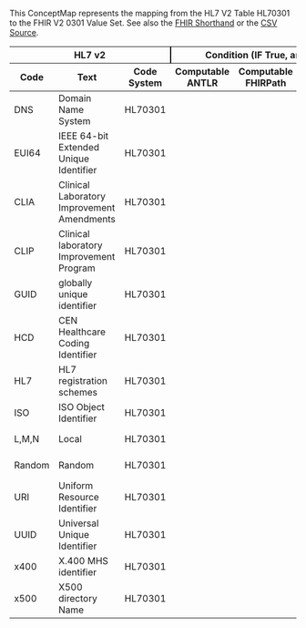 
This ConceptMap represents the mapping from the HL7 V2 Table HL70301 to the FHIR V2 0301 Value Set. See also the <a href='https://github.com/HL7/v2-to-fhir/blob/master/input/fsh/Table HL70301 to V2 0301.fsh'>FHIR Shorthand</a> or the <a href='https://github.com/HL7/v2-to-fhir/blob/master/mappings/codesystems/HL7 Concept Map_ UniversalIDType - Sheet1.csv'>CSV Source</a>.
<table class='grid'><thead>
<tr><th colspan='3' style='border-right: 2px solid black;'>HL7 v2</th><th colspan='3' style='border-right: 2px solid black;'>Condition (IF True, args)</th><th colspan='4'>HL7 FHIR</th><th rowspan='2'>Comments</th></tr>
<tr><th>Code</th><th>Text</th><th>Code System</th><th>Computable ANTLR</th><th>Computable FHIRPath</th><th>Narrative</th><th>Code</th><th>Proposed Extension</th><th>Display</th><th>Code System</th></tr></thead>
<tbody>
<tr><td>DNS</td><td>Domain Name System</td><td style='border-right: 2px'>HL70301</td><td style='border-right: 2px'></td><td style='border-right: 2px'></td><td style='border-right: 2px'></td><td>DNS</td><td style='border-right: 2px'></td><td>Domain Name System</td><td><a href='https://hl7.org/fhir/R4/v2/0301/index.html'>http://terminology.hl7.org/CodeSystem/v2-0301</a></td><td style='border-right: 2px'></td></tr>
<tr><td>EUI64</td><td>IEEE 64-bit Extended Unique Identifier</td><td style='border-right: 2px'>HL70301</td><td style='border-right: 2px'></td><td style='border-right: 2px'></td><td style='border-right: 2px'></td><td>EUI64</td><td style='border-right: 2px'></td><td>IEEE 64-bit Extended Unique Identifier</td><td><a href='https://hl7.org/fhir/R4/v2/0301/index.html'>http://terminology.hl7.org/CodeSystem/v2-0301</a></td><td style='border-right: 2px'></td></tr>
<tr><td>CLIA</td><td>Clinical Laboratory Improvement Amendments</td><td style='border-right: 2px'>HL70301</td><td style='border-right: 2px'></td><td style='border-right: 2px'></td><td style='border-right: 2px'></td><td>CLIA</td><td style='border-right: 2px'></td><td>Clinical Laboratory Improvement Amendments</td><td><a href='https://hl7.org/fhir/R4/v2/0301/index.html'>http://terminology.hl7.org/CodeSystem/v2-0301</a></td><td style='border-right: 2px'></td></tr>
<tr><td>CLIP</td><td>Clinical laboratory Improvement Program</td><td style='border-right: 2px'>HL70301</td><td style='border-right: 2px'></td><td style='border-right: 2px'></td><td style='border-right: 2px'></td><td>CLIP</td><td style='border-right: 2px'></td><td>Clinical laboratory Improvement Program</td><td><a href='https://hl7.org/fhir/R4/v2/0301/index.html'>http://terminology.hl7.org/CodeSystem/v2-0301</a></td><td style='border-right: 2px'></td></tr>
<tr><td>GUID</td><td>globally unique identifier</td><td style='border-right: 2px'>HL70301</td><td style='border-right: 2px'></td><td style='border-right: 2px'></td><td style='border-right: 2px'></td><td>GUID</td><td style='border-right: 2px'></td><td>globally unique identifier</td><td><a href='https://hl7.org/fhir/R4/v2/0301/index.html'>http://terminology.hl7.org/CodeSystem/v2-0301</a></td><td style='border-right: 2px'></td></tr>
<tr><td>HCD</td><td>CEN Healthcare Coding Identifier</td><td style='border-right: 2px'>HL70301</td><td style='border-right: 2px'></td><td style='border-right: 2px'></td><td style='border-right: 2px'></td><td>HCD</td><td style='border-right: 2px'></td><td>CEN Healthcare Coding Identifier</td><td><a href='https://hl7.org/fhir/R4/v2/0301/index.html'>http://terminology.hl7.org/CodeSystem/v2-0301</a></td><td style='border-right: 2px'></td></tr>
<tr><td>HL7</td><td>HL7 registration schemes</td><td style='border-right: 2px'>HL70301</td><td style='border-right: 2px'></td><td style='border-right: 2px'></td><td style='border-right: 2px'></td><td>HL7</td><td style='border-right: 2px'></td><td>HL7 registration schemes</td><td><a href='https://hl7.org/fhir/R4/v2/0301/index.html'>http://terminology.hl7.org/CodeSystem/v2-0301</a></td><td style='border-right: 2px'></td></tr>
<tr><td>ISO</td><td>ISO Object Identifier</td><td style='border-right: 2px'>HL70301</td><td style='border-right: 2px'></td><td style='border-right: 2px'></td><td style='border-right: 2px'></td><td>ISO</td><td style='border-right: 2px'></td><td>ISO Object Identifier</td><td><a href='https://hl7.org/fhir/R4/v2/0301/index.html'>http://terminology.hl7.org/CodeSystem/v2-0301</a></td><td style='border-right: 2px'></td></tr>
<tr><td>L,M,N</td><td>Local</td><td style='border-right: 2px'>HL70301</td><td style='border-right: 2px'></td><td style='border-right: 2px'></td><td style='border-right: 2px'></td><td>L,M,N</td><td style='border-right: 2px'></td><td>Local</td><td><a href='https://hl7.org/fhir/R4/v2/0301/index.html'>http://terminology.hl7.org/CodeSystem/v2-0301</a></td><td style='border-right: 2px'></td></tr>
<tr><td>Random</td><td>Random</td><td style='border-right: 2px'>HL70301</td><td style='border-right: 2px'></td><td style='border-right: 2px'></td><td style='border-right: 2px'></td><td>Random</td><td style='border-right: 2px'></td><td>Random</td><td><a href='https://hl7.org/fhir/R4/v2/0301/index.html'>http://terminology.hl7.org/CodeSystem/v2-0301</a></td><td style='border-right: 2px'></td></tr>
<tr><td>URI</td><td>Uniform Resource Identifier</td><td style='border-right: 2px'>HL70301</td><td style='border-right: 2px'></td><td style='border-right: 2px'></td><td style='border-right: 2px'></td><td>URI</td><td style='border-right: 2px'></td><td>Uniform Resource Identifier</td><td><a href='https://hl7.org/fhir/R4/v2/0301/index.html'>http://terminology.hl7.org/CodeSystem/v2-0301</a></td><td style='border-right: 2px'></td></tr>
<tr><td>UUID</td><td>Universal Unique Identifier</td><td style='border-right: 2px'>HL70301</td><td style='border-right: 2px'></td><td style='border-right: 2px'></td><td style='border-right: 2px'></td><td>UUID</td><td style='border-right: 2px'></td><td>Universal Unique Identifier</td><td><a href='https://hl7.org/fhir/R4/v2/0301/index.html'>http://terminology.hl7.org/CodeSystem/v2-0301</a></td><td style='border-right: 2px'></td></tr>
<tr><td>x400</td><td>X.400 MHS identifier</td><td style='border-right: 2px'>HL70301</td><td style='border-right: 2px'></td><td style='border-right: 2px'></td><td style='border-right: 2px'></td><td>x400</td><td style='border-right: 2px'></td><td>X.400 MHS identifier</td><td><a href='https://hl7.org/fhir/R4/v2/0301/index.html'>http://terminology.hl7.org/CodeSystem/v2-0301</a></td><td style='border-right: 2px'></td></tr>
<tr><td>x500</td><td>X500 directory Name</td><td style='border-right: 2px'>HL70301</td><td style='border-right: 2px'></td><td style='border-right: 2px'></td><td style='border-right: 2px'></td><td>x500</td><td style='border-right: 2px'></td><td>X500 directory Name</td><td><a href='https://hl7.org/fhir/R4/v2/0301/index.html'>http://terminology.hl7.org/CodeSystem/v2-0301</a></td><td style='border-right: 2px'></td></tr>
</tbody></table>

